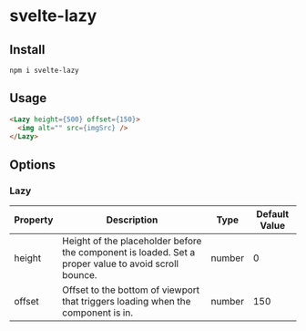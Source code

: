 # svelte-lazy

## Install

    npm i svelte-lazy

## Usage

```html
<Lazy height={500} offset={150}>
  <img alt="" src={imgSrc} />
</Lazy>
```

## Options

### Lazy

| Property | Description                                                                                          | Type   | Default Value |
|----------|------------------------------------------------------------------------------------------------------|--------|---------------|
| height   | Height of the placeholder before the component is loaded. Set a proper value to avoid scroll bounce. | number | 0             |
| offset   | Offset to the bottom of viewport that triggers loading when the component is in.                     | number | 150           |
